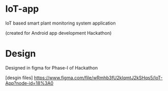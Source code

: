 # IoT-app
IoT based smart plant monitoring system application

(created for Android app development Hackathon)

# Design
Designed in figma for Phase-I of Hackathon

[desgin files] https://www.figma.com/file/wRmhb3fU2kIqmtJ2kSHqs5/IoT-App?node-id=18%3A0
